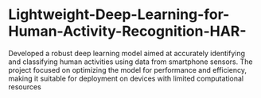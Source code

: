 # Lightweight-Deep-Learning-for-Human-Activity-Recognition-HAR-
Developed a robust deep learning model aimed at accurately identifying and classifying human activities using data from smartphone sensors. The project focused on optimizing the model for performance and efficiency, making it suitable for deployment on devices with limited computational resources
